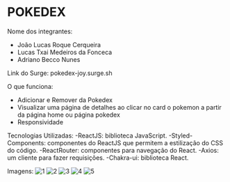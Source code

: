# POKEDEX 

Nome dos integrantes: 
- João Lucas Roque Cerqueira
- Lucas Txai Medeiros da Fonceca
- Adriano Becco Nunes

Link do Surge: pokedex-joy.surge.sh

O que funciona:
- Adicionar e Remover da Pokedex
- Visualizar uma página de detalhes ao clicar no card o pokemon a partir da página home ou página pokedex
- Responsividade

Tecnologias Utilizadas:
-ReactJS: biblioteca JavaScript.
-Styled-Components: componentes do ReactJS que permitem a estilização do CSS do código.
-ReactRouter: componentes para navegação do React.
-Axios: um cliente para fazer requisições.
-Chakra-ui: biblioteca React.

Imagens:
![1](https://user-images.githubusercontent.com/89319592/153751678-081b7297-b2d3-419c-8776-3689f12e7493.png)
![2](https://user-images.githubusercontent.com/89319592/153751679-2b80dadc-cf6b-47ea-b9d5-b3b289fa9379.png)
![3](https://user-images.githubusercontent.com/89319592/153751680-ac24bd7e-24c5-43dd-84d8-b8ea4af087fb.png)
![4](https://user-images.githubusercontent.com/89319592/153751681-8b4f5736-162e-45be-81a5-fa1254c442f1.png)
![5](https://user-images.githubusercontent.com/89319592/153751684-4405ca7f-dfde-4919-8286-d04645bfad3a.png)

